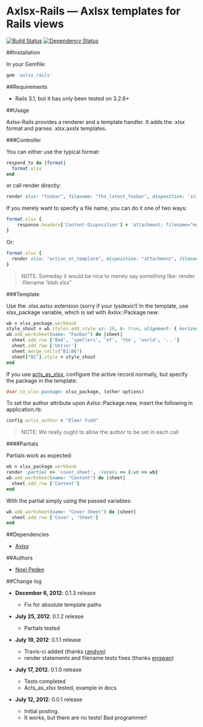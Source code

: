 Axlsx-Rails &mdash; Axlsx templates for Rails views
===================================================

[![Build Status](https://secure.travis-ci.org/straydogstudio/axlsx_rails.png?branch=master)](http://travis-ci.org/straydogstudio/axlsx_rails)
[![Dependency Status](https://gemnasium.com/straydogstudio/axlsx_rails.png?branch=master)](https://gemnasium.com/straydogstudio/axlsx_rails)

##Installation

In your Gemfile:

```ruby
gem 'axlsx_rails'
```

##Requirements

* Rails 3.1, but it has only been tested on 3.2.6+

##Usage

Axlsx-Rails provides a renderer and a template handler. It adds the :xlsx format and parses .xlsx.axslx templates.

###Controller

You can either use the typical format:

```ruby
respond_to do |format|
  format.xlsx
end
```

or call render directly:

```ruby
render xlsx: "foobar", filename: "the_latest_foobar", disposition: 'inline'
```

If you merely want to specify a file name, you can do it one of two ways:

```ruby
format.xlsx {
	response.headers['Content-Disposition'] = 'attachment; filename="my_new_filename.xlsx"'
}
```
Or:

```ruby
format.xlsx {
  render xlsx: "action_or_template", disposition: "attachment", filename: "my_new_filename.xlsx"
}
```

> NOTE: Someday it would be nice to merely say something like:
	render :filename 'blah.xlsx"

###Template

Use the .xlsx.axlsx extension (sorry if your lysdexic!) In the template, use xlsx_package variable, which is set with Axlsx::Package.new:

```ruby
wb = xlsx_package.workbook
style_shout = wb.styles.add_style sz: 16, b: true, alignment: { horizontal: :center }
wb.add_worksheet(name: "Foobar") do |sheet|
  sheet.add_row ['Bad', 'spellers', 'of', 'the', 'world', '...']
  sheet.add_row ['Untie!']
  sheet.merge_cells("B1:B6")
  sheet["B1"].style = style_shout
end
```

If you use [acts_as_xlsx](https://github.com/randym/acts_as_xlsx), configure the active record normally, but specify the package in the template:

```ruby
User.to_xlsx package: xlsx_package, (other options)
```

To set the author attribute upon Axlsx::Package.new, insert the following in application.rb:

```ruby
config.axlsx_author = "Elmer Fudd"
```

> NOTE: We really ought to allow the author to be set in each call

####Partials

Partials work as expected:

```ruby
wb = xlsx_package.workbook
render :partial => 'cover_sheet', :locals => {:wb => wb}
wb.add_worksheet(name: "Content") do |sheet|
  sheet.add_row ['Content']
end
```

With the partial simply using the passed variables:

```ruby
wb.add_worksheet(name: "Cover Sheet") do |sheet|
  sheet.add_row ['Cover', 'Sheet']
end
```

##Dependencies

- [Axlsx](https://github.com/randym/axlsx)

##Authors

* [Noel Peden](https://github.com/straydogstudio)

##Change log

- **December 6, 2012**: 0.1.3 release
  - Fix for absolute template paths

- **July 25, 2012**: 0.1.2 release
	- Partials tested

- **July 19, 2012**: 0.1.1 release
	- Travis-ci added (thanks [randym](https://github.com/randym))
	- render statements and filename tests fixes (thanks [engwan](https://github.com/engwan))

- **July 17, 2012**: 0.1.0 release
	- Tests completed
	- Acts_as_xlsx tested, example in docs

- **July 12, 2012**: 0.0.1 release
	- Initial posting.
	- It works, but there are no tests! Bad programmer!
